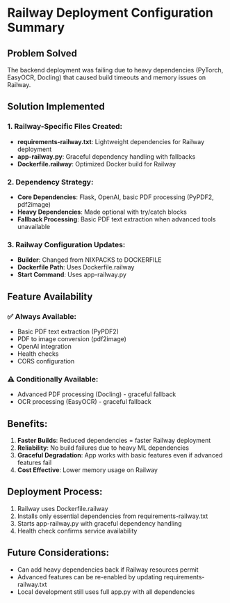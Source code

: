 # Railway Deployment Configuration Summary

## Problem Solved
The backend deployment was failing due to heavy dependencies (PyTorch, EasyOCR, Docling) that caused build timeouts and memory issues on Railway.

## Solution Implemented

### 1. Railway-Specific Files Created:
- **requirements-railway.txt**: Lightweight dependencies for Railway deployment
- **app-railway.py**: Graceful dependency handling with fallbacks
- **Dockerfile.railway**: Optimized Docker build for Railway

### 2. Dependency Strategy:
- **Core Dependencies**: Flask, OpenAI, basic PDF processing (PyPDF2, pdf2image)
- **Heavy Dependencies**: Made optional with try/catch blocks
- **Fallback Processing**: Basic PDF text extraction when advanced tools unavailable

### 3. Railway Configuration Updates:
- **Builder**: Changed from NIXPACKS to DOCKERFILE
- **Dockerfile Path**: Uses Dockerfile.railway
- **Start Command**: Uses app-railway.py

## Feature Availability

### ✅ Always Available:
- Basic PDF text extraction (PyPDF2)
- PDF to image conversion (pdf2image)
- OpenAI integration
- Health checks
- CORS configuration

### ⚠️ Conditionally Available:
- Advanced PDF processing (Docling) - graceful fallback
- OCR processing (EasyOCR) - graceful fallback

## Benefits:
1. **Faster Builds**: Reduced dependencies = faster Railway deployment
2. **Reliability**: No build failures due to heavy ML dependencies
3. **Graceful Degradation**: App works with basic features even if advanced features fail
4. **Cost Effective**: Lower memory usage on Railway

## Deployment Process:
1. Railway uses Dockerfile.railway
2. Installs only essential dependencies from requirements-railway.txt
3. Starts app-railway.py with graceful dependency handling
4. Health check confirms service availability

## Future Considerations:
- Can add heavy dependencies back if Railway resources permit
- Advanced features can be re-enabled by updating requirements-railway.txt
- Local development still uses full app.py with all dependencies
